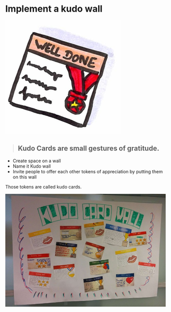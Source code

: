 # Implement a kudo wall
![Kudo wall](photos/kudo-wall.png)

> ## Kudo Cards are small gestures of gratitude.

* Create space on a wall
* Name it Kudo wall
* Invite people to offer each other tokens of appreciation by putting them on this wall

Those tokens are called kudo cards.

![Kudo wall](photos/kudo-wall-sample.jpg)
